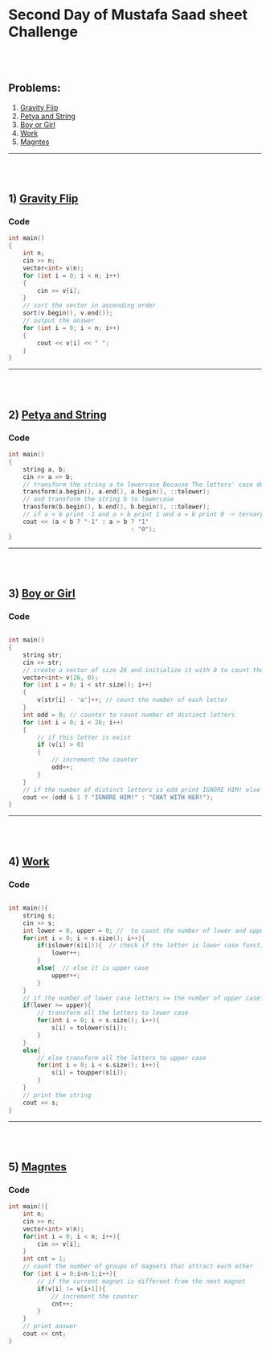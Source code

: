 # Second Day of Mustafa Saad sheet Challenge

<br><br>

## Problems:

1. [Gravity Flip](http://codeforces.com/contest/405/problem/A)
2. [Petya and String](http://codeforces.com/contest/112/problem/A)
3. [Boy or Girl](http://codeforces.com/contest/236/problem/A)
4. [Work](http://codeforces.com/contest/59/problem/A)
5. [Magntes](http://codeforces.com/contest/344/problem/A)

<hr>

<br><br>

## 1)  [Gravity Flip](http://codeforces.com/contest/405/problem/A)

### Code


```cpp
int main()
{
    int n;
    cin >> n;
    vector<int> v(n);
    for (int i = 0; i < n; i++)
    {
        cin >> v[i];
    }
    // sort the vector in ascending order
    sort(v.begin(), v.end());
    // output the answer
    for (int i = 0; i < n; i++)
    {
        cout << v[i] << " ";
    }
}
```

<hr>

<br><br>

## 2)  [Petya and String](http://codeforces.com/contest/112/problem/A)

### Code

```cpp
int main()
{
    string a, b;
    cin >> a >> b;
    // transform the string a to lowercase Because The letters' case does not matter
    transform(a.begin(), a.end(), a.begin(), ::tolower);
    // and transform the string b to lowercase
    transform(b.begin(), b.end(), b.begin(), ::tolower);
    // if a < b print -1 and a > b print 1 and a = b print 0 -> ternary operator
    cout << (a < b ? "-1" : a > b ? "1"
                                  : "0");
}
```

<hr>

<br><br>

## 3) [Boy or Girl](http://codeforces.com/contest/236/problem/A)

### Code

```cpp

int main()
{
    string str;
    cin >> str;
    // create a vector of size 26 and initialize it with 0 to count the number of each letter
    vector<int> v(26, 0);
    for (int i = 0; i < str.size(); i++)
    {
        v[str[i] - 'a']++; // count the number of each letter
    }
    int odd = 0; // counter to count number of distinct letters
    for (int i = 0; i < 26; i++)
    {
        // if this letter is exist
        if (v[i] > 0)
        {
            // increment the counter
            odd++;
        }
    }
    // if the number of distinct letters is odd print IGNORE HIM! else print CHAT WITH HER!
    cout << (odd & 1 ? "IGNORE HIM!" : "CHAT WITH HER!");
}
```

<hr>

<br><br>

## 4)  [Work](http://codeforces.com/contest/59/problem/A)
### Code

```cpp

int main(){
    string s;
    cin >> s;
    int lower = 0, upper = 0; //  to count the number of lower and upper case letters
    for(int i = 0; i < s.size(); i++){ 
        if(islower(s[i])){  // check if the letter is lower case function built in c++
            lower++;
        }
        else{  // else it is upper case
            upper++;
        }
    }
    // if the number of lower case letters >= the number of upper case letters
    if(lower >= upper){
        // transform all the letters to lower case
        for(int i = 0; i < s.size(); i++){
            s[i] = tolower(s[i]);
        }
    }
    else{
        // else transform all the letters to upper case
        for(int i = 0; i < s.size(); i++){
            s[i] = toupper(s[i]);
        }
    }
    // print the string
    cout << s; 
}

```

<hr>

<br><br>

## 5)  [Magntes](http://codeforces.com/contest/344/problem/A)

### Code

```cpp
int main(){
    int n;
    cin >> n;
    vector<int> v(n);
    for(int i = 0; i < n; i++){
        cin >> v[i];
    }
    int cnt = 1;
    // count the number of groups of magnets that attract each other 
    for (int i = 0;i<n-1;i++){
        // if the current magnet is different from the next magnet
        if(v[i] != v[i+1]){
            // increment the counter
            cnt++;
        }
    }
    // print answer
    cout << cnt;
}